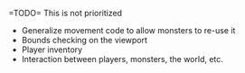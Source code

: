 =TODO=
This is not prioritized

* Generalize movement code to allow monsters to re-use it
* Bounds checking on the viewport
* Player inventory
* Interaction between players, monsters, the world, etc.
